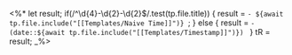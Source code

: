 <%* 
	let result;
	if(/^\d{4}-\d{2}-\d{2}$/.test(tp.file.title)) {
		result = `- ${await tp.file.include("[[Templates/Naive Time]]")} `;
	} else {
		result = `- (date::${await tp.file.include("[[Templates/Timestamp]]")}) `
	}
	tR = result;
_%>
